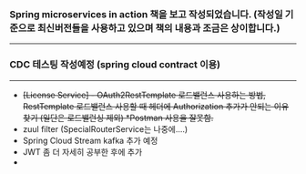 ### Spring microservices in action 책을 보고 작성되었습니다. (작성일 기준으로 최신버전들을 사용하고 있으며 책의 내용과 조금은 상이합니다.)

---

### CDC 테스팅 작성예정 (spring cloud contract 이용)

---

- ~~[License Service] - OAuth2RestTemplate 로드밸런스 사용하는 방법, RestTemplate 로드밸런스 사용할 때 헤더에 Authorization 추가가 안되는 이유 찾기 (일단은 로드밸런싱 제외) *Postman 사용을 잘못함.~~
- zuul filter (SpecialRouterService는 나중에....)
- Spring Cloud Stream kafka 추가 예정
- JWT 좀 더 자세히 공부한 후에 추가
- 